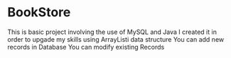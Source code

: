 # BookStore
This is basic project involving the use of MySQL and Java 
I created it in order to upgade my skills using ArrayListi data structure
You can add new records in Database
You can modify existing Records
